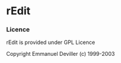 # rEdit 


### Licence

rEdit is provided under GPL Licence

Copyright Emmanuel Deviller (c) 1999-2003




